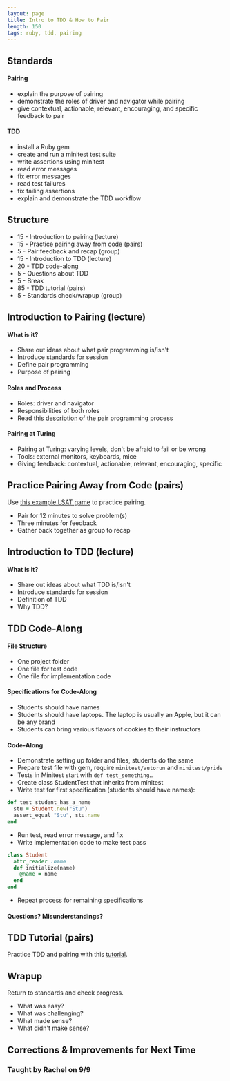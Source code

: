```yaml
---
layout: page
title: Intro to TDD & How to Pair
length: 150
tags: ruby, tdd, pairing
---
```


## Standards

#### Pairing
* explain the purpose of pairing
* demonstrate the roles of driver and navigator while pairing
* give contextual, actionable, relevant, encouraging, and specific feedback to pair

#### TDD
* install a Ruby gem
* create and run a minitest test suite
* write assertions using minitest
* read error messages
* fix error messages
* read test failures
* fix failing assertions
* explain and demonstrate the TDD workflow

## Structure
* 15 - Introduction to pairing (lecture)
* 15 - Practice pairing away from code (pairs)
* 5 - Pair feedback and recap (group)
* 15 - Introduction to TDD (lecture)
* 20 - TDD code-along
* 5 - Questions about TDD
* 5 - Break
* 85 - TDD tutorial (pairs)
* 5 - Standards check/wrapup (group)

## Introduction to Pairing (lecture)

#### What is it?
* Share out ideas about what pair programming is/isn't
* Introduce standards for session
* Define pair programming
* Purpose of pairing

#### Roles and Process
* Roles: driver and navigator
* Responsibilities of both roles
* Read this [description](http://www.wikihow.com/Pair-Program) of the pair programming process

#### Pairing at Turing
* Pairing at Turing: varying levels, don't be afraid to fail or be wrong
* Tools: external monitors, keyboards, mice
* Giving feedback: contextual, actionable, relevant, encouraging, specific

## Practice Pairing Away from Code (pairs)

Use [this example LSAT game](https://www.manhattanlsat.com/Logic-Game-Example.cfm) to practice pairing.
* Pair for 12 minutes to solve problem(s)
* Three minutes for feedback
* Gather back together as group to recap

## Introduction to TDD (lecture)

#### What is it?

* Share out ideas about what TDD is/isn't
* Introduce standards for session
* Definition of TDD
* Why TDD?

## TDD Code-Along

#### File Structure
* One project folder
* One file for test code
* One file for implementation code

#### Specifications for Code-Along

* Students should have names
* Students should have laptops. The laptop is usually an Apple, but it can be any brand
* Students can bring various flavors of cookies to their instructors

#### Code-Along

* Demonstrate setting up folder and files, students do the same
* Prepare test file with gem, require `minitest/autorun` and `minitest/pride`
* Tests in Minitest start with `def test_something`..
* Create class StudentTest that inherits from minitest
* Write test for first specification (students should have names):

```ruby
def test_student_has_a_name
  stu = Student.new("Stu")
  assert_equal "Stu", stu.name
end
```
* Run test, read error message, and fix
* Write implementation code to make test pass

```ruby
class Student
  attr_reader :name
  def initialize(name)
    @name = name
  end
end
```
* Repeat process for remaining specifications

#### Questions? Misunderstandings?

## TDD Tutorial (pairs)

Practice TDD and pairing with this [tutorial](http://tutorials.jumpstartlab.com/topics/testing/intro-to-tdd.html).

## Wrapup

Return to standards and check progress.
* What was easy?
* What was challenging?
* What made sense?
* What didn't make sense?

## Corrections & Improvements for Next Time

### Taught by Rachel on 9/9

